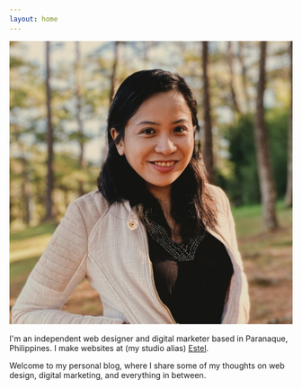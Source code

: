 ```yaml
---
layout: home
---
```


<div class="hero-container">
        <div class="hero">
            <div class="left">
            <img src="/assets/CrystalCamarao.jpeg" class="picture">
            </div>
            <div class="right">
                <p>I'm an independent web designer and digital marketer based in Paranaque, Philippines. I make websites at (my studio alias) <a href="https://estel.design" target="_blank">Estel</a>.</p> <p>Welcome to my personal blog, where I share some of my thoughts on web design, digital marketing, and everything in between.</p>
            </div>
        </div>
    </div>